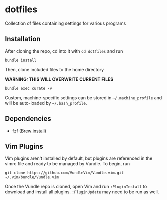 # dotfiles
Collection of files containing settings for various programs

## Installation

After cloning the repo, cd into it with `cd dotfiles` and run

    bundle install

Then, clone included files to the home directory

**WARNING: THIS WILL OVERWRITE CURRENT FILES**

    bundle exec curate -v

Custom, machine-specific settings can be stored in `~/.machine_profile` and will be auto-loaded by `~/.bash_profile`.

## Dependencies
- fzf ([Brew install](https://github.com/junegunn/fzf))

## Vim Plugins

Vim plugins aren't installed by default, but plugins are referenced in the vimrc file and ready to be managed by Vundle.
To begin, run

    git clone https://github.com/VundleVim/Vundle.vim.git ~/.vim/bundle/Vundle.vim

Once the Vundle repo is cloned, open Vim and run `:PluginInstall` to download and install all plugins.
`:PluginUpdate` may need to be run as well.
